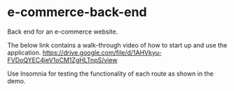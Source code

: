 # e-commerce-back-end
Back end for an e-commerce website.

The below link contains a walk-through video of how to start up and use the application.
https://drive.google.com/file/d/1AHVkyu-FVDoQYEC4ieV1oCM1ZgHLTnpS/view

Use Insomnia for testing the functionality of each route as shown in the demo.